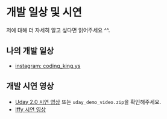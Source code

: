 # 개발 일상 및 시연 
저에 대해 더 자세히 알고 싶다면 읽어주세요 ^^.

## 나의 개발 일상
- [instagram: coding_king.ys](https://www.instagram.com/coding_king.ys/)

## 개발 시연 영상
- [Uday 2.0 시연 영상](https://www.instagram.com/p/CFP0vQUsJ5_/?igshid=1xfl0xs0zawbf) 또는 `uday_demo_video.zip`을 확인해주세요.
- [Iffy 시연 영상](https://projectintheclass.github.io/Iffy-iOSApplication/)
